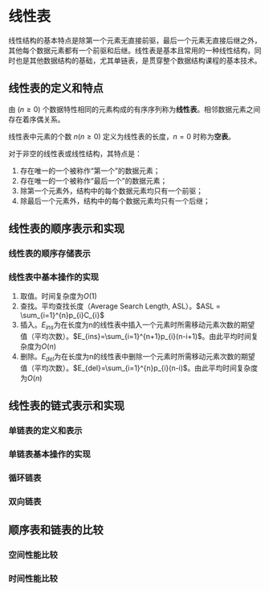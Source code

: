 # 线性表

线性结构的基本特点是除第一个元素无直接前驱，最后一个元素无直接后继之外，其他每个数据元素都有一个前驱和后继。线性表是基本且常用的一种线性结构，同时也是其他数据结构的基础，尤其单链表，是贯穿整个数据结构课程的基本技术。

## 线性表的定义和特点

由 $(n \ge 0)$ 个数据特性相同的元素构成的有序序列称为**线性表**。相邻数据元素之间存在着序偶关系。

线性表中元素的个数 $n(n \ge 0)$ 定义为线性表的长度，$n = 0$ 时称为**空表**。

对于非空的线性表或线性结构，其特点是：

1. 存在唯一的一个被称作“第一个”的数据元素；
2. 存在唯一的一个被称作“最后一个”的数据元素；
3. 除第一个元素外，结构中的每个数据元素均只有一个前驱；
4. 除最后一个元素外，结构中的每个数据元素均只有一个后继；

## 线性表的顺序表示和实现

### 线性表的顺序存储表示

### 线性表中基本操作的实现

1. 取值。时间复杂度为$O(1)$
2. 查找。平均查找长度（Average Search Length, ASL）。$ASL = \sum_{i=1}^{n}p_{i}C_{i}$
3. 插入。$E_{ins}$为在长度为n的线性表中插入一个元素时所需移动元素次数的期望值（平均次数）。$E_{ins}=\sum_{i=1}^{n+1}p_{i}(n-i+1)$。由此平均时间复杂度为$O(n)$
4. 删除。$E_{del}$为在长度为n的线性表中删除一个元素时所需移动元素次数的期望值（平均次数）。$E_{del}=\sum_{i=1}^{n}p_{i}(n-i)$。由此平均时间复杂度为$O(n)$

## 线性表的链式表示和实现

### 单链表的定义和表示

### 单链表基本操作的实现

### 循环链表

### 双向链表

## 顺序表和链表的比较

### 空间性能比较

### 时间性能比较
